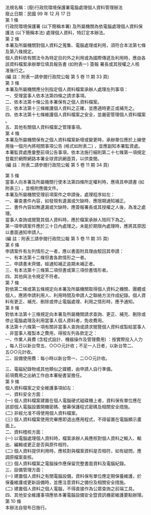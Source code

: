 法規名稱：(廢)行政院環境保護署電腦處理個人資料管理辦法  
廢止日期：民國 99 年 12 月 17 日  
第 1 條  
行政院環境保護署 (以下簡稱本署) 及所屬機關為依電腦處理個人資料保  
護法 (以下簡稱本法) 處理個人資料，特訂定本辦法。  
第 2 條  
本署及所屬機關對個人資料之蒐集、電腦處理或利用，須符合本法第七條  
及第八條規定。  
個人資料依有關法令為特定目的外之利用或為國際傳遞及利用時，應由各  
該資料檔案承辦單位填具報告書 (如附表一) 簽報 署長或其授權之人核  
准後行之。  
(編 註：附表一請參閱行政院公報 第 5 卷 11 期 33 頁)  
第 3 條  
本署及所屬機關應分別指定個人資料檔案承辦人處理左列事項：  
一、受理當事人依本法第四條之請求事項。  
二、依本法第十條公告本署保有之個人資料檔案。  
三、依本法第十三條維護個人資料之正確，並應適時更正或補充之。  
四、依本法第十七條維護個人資料檔案之安全，並嚴密管理個人資料檔案  
。  
五、其他有關個人資料檔案之管理事項。  
第 4 條  
本署及所屬機關保有之個人資料檔案新增或變更時，承辦單位應於上線使  
用後一個月內將相關事項公告 (格式如附表二) ，並應副知本署監資處。  
本署監資處應彙整前項公告事項，依本法施行細則第二十七條第一項規定  
登載於網際網路本署全球資訊網首頁，以供查閱。  
(編 註：附表二請參閱行政院公報 第 5 卷 11 期 34 頁)  


第 5 條  
當事人向本署及所屬機關行使本法第四條所定權利時，應填具申請書 (如  
附表三) ，並檢附應備文件。  
本署及所屬機關受理前項案件之申請後，處理程序如左：  
一、審查書件內容，如發現有遺漏或欠缺時，應限期通知補正。  
二、書件內容如無遺漏或欠缺時，應簽報署長或其授權之人後，為准之處  
理。  
當事人查詢或閱覽其個人資料時，應於檔案承辦人陪同下為之。  
第一項申請案件應於三十日內處理之。未能於期限內處理時，應將其原因  
以書面通知申請人。  
(編 註：附表三請參閱行政院公報 第 5 卷 11 期 35 頁)  
第 6 條  
申請案件有左列情形之一者，應以書面附具理由駁回其申請：  
一、有本法第十二條但書各款情形之一者。  
二、申請書未齊備，經通知補正逾期未補正者。  
三、有本法第十三條第二項但書或第三項但書情形者。  
四、其他與法令規定不符者。  
第 7 條  
對依第二條或第五條規定向本署及所屬機關取得個人資料之機關、團體或  
個人，應將申請利用人、利用時間及申請人之聯絡方法作成紀錄。個人資  
料有更正、補充、刪除或停止電腦處理、利用之情形時，應予通知。  
第 8 條  
對依本法第十三條規定向本署及所屬機關請求查詢、更正、補充、刪除或  
停止電腦處理及利用當事人個人資料者，免收費用。  
本法第十六條第一項有關非當事人查詢或請求閱覽個人資料或製給當事人  
、非當事人複製本之費用，得按左列各款定之：  
一、作業人員費 (含程式設計、機器操作及管理費用) ：按實際投入人力  
，每人日以新台幣五、○○○元計收；不足一人日者，以新台幣二、  
五○○元計收。  
二、設備使用費：每小時以新台幣一、二○○元計收。  


三、電磁紀錄物或其他類似之媒體，由申請人自行準備。  
前項費用之出納工作由本署秘書室擔任。  
第 9 條  
個人資料檔案之安全維護事項如左：  
一、資料安全方面：  
(一) 個人資料檔案建置在個人電腦硬式磁碟機上者，資料保有單位應在  
該部個人電腦設置開機密碼、螢幕保護程式密碼及相關安全措施。  
(二) 非經允准不得使用個人資料檔案。  
(三) 個人資料檔案使用完畢應即退出應用程式，不得留置在電腦顯示畫  
面上。  
二、資料稽核方面：  
(一) 以電腦處理個人資料時，檔案承辦人員應核對個人資料之輸入、輸  
出、編輯或更正是否與原件相符。  
(二) 個人資料提供利用時，應核對與檔案資料是否相符，如有疑問，應  
調原檔案查核。  
(三) 個人資料檔案之電腦操作應保留完整書面資料及電腦紀錄。  
三、設備管理方面：  
(一) 建置個人資料之有關電腦設備，資料保有單位應定期保養維護，於  
保養維護或更新設備時，並應注意資料之備份及相關安全措施。  
(二) 建置個人資料之個人電腦，不得直接作為公眾查詢之前端工具。  
四、其他安全維護事項應依本署電腦設備安全暨資訊機密維護要點辦理。  
第 10 條  
本辦法自發布日施行。  


